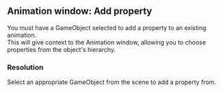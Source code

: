 ## Animation window: Add property
You must have a GameObject selected to add a property to an existing animation.  
This will give context to the Animation window, allowing you to choose properties from the object's hierarchy.  

### Resolution
Select an appropriate GameObject from the scene to add a property from.